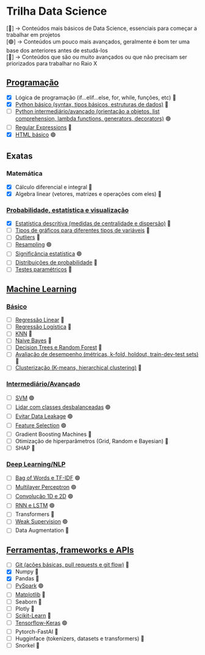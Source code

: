 # Trilha Data Science

[&#x1F534;] -> Conteúdos mais básicos de Data Science, essenciais para começar a trabalhar em projetos\
[&#x1F7E2;] -> Conteúdos um pouco mais avançados, geralmente é bom ter uma base dos anteriores antes de estudá-los\
[&#x1F535;] -> Conteúdos que são ou muito avançados ou que não precisam ser priorizados para trabalhar no Raio X

## [Programação](/Programação)

- [x] Lógica de programação (if...elif...else, for, while, funções, etc) &#x1F534;
- [x] [Python básico (syntax, tipos básicos, estruturas de dados)](/Programação) &#x1F534;
- [ ] [Python intermediário/avançado (orientação a objetos, list comprehension, lambda functions, generators, decorators)](/Programação) &#x1F7E2;
- [ ] [Regular Expressions](/Programação) &#x1F534;
- [x] [HTML básico](/Programação) &#x1F7E2;

## Exatas

### Matemática

- [x] Cálculo diferencial e integral &#x1F534;
- [x] Algebra linear (vetores, matrizes e operações com eles) &#x1F534;

### [Probabilidade, estatística e visualização](/Estatística)

- [x] [Estatística descritiva (medidas de centralidade e dispersão)](/Estatística) &#x1F534;
- [ ] [Tipos de gráficos para diferentes tipos de variáveis](/Estatística) &#x1F534;
- [ ] [Outliers](/Estatística) &#x1F534;
- [ ] [Resampling](/Estatística) &#x1F7E2;
- [ ] [Significância estatística](/Estatística) &#x1F7E2;
- [ ] [Distribuições de probabilidade](/Estatística) &#x1F535;
- [ ] [Testes paramétricos](/Estatística) &#x1F535;

## [Machine Learning](/Machine-Learning)

### [Básico](/Machine-Learning)

- [ ] [Regressão Linear](/Machine-Learning) &#x1F534;
- [ ] [Regressão Logística](/Machine-Learning) &#x1F534;
- [ ] [KNN](/Machine-Learning) &#x1F534; 
- [ ] [Naive Bayes](/Machine-Learning) &#x1F534;
- [ ] [Decision Trees e Random Forest](/Machine-Learning) &#x1F534;
- [ ] [Avaliação de desempenho (métricas, k-fold, holdout, train-dev-test sets)](/Machine-Learning) &#x1F534;
- [ ] [Clusterização (K-means, hierarchical clustering)](/Machine-Learning) &#x1F535;

### [Intermediário/Avançado](/Machine-Learning)

- [ ] [SVM](/Machine-Learning) &#x1F7E2;
- [ ] [Lidar com classes desbalanceadas](/Machine-Learning) &#x1F7E2;
- [ ] [Evitar Data Leakage](/Machine-Learning) &#x1F7E2;
- [ ] [Feature Selection](/Machine-Learning) &#x1F7E2;
- [ ] Gradient Boosting Machines &#x1F535;
- [ ] Otimização de hiperparâmetros (Grid, Random e Bayesian) &#x1F535;
- [ ] SHAP &#x1F535;

### [Deep Learning/NLP](/Machine-Learning)

- [ ] [Bag of Words e TF-IDF](/Machine-Learning) &#x1F7E2;
- [ ] [Multilayer Perceptron](/Machine-Learning) &#x1F7E2;
- [ ] [Convolução 1D e 2D](/Machine-Learning) &#x1F7E2;
- [ ] [RNN e LSTM](/Machine-Learning) &#x1F7E2;
- [ ] Transformers &#x1F535;
- [ ] [Weak Supervision](/Machine-Learning) &#x1F7E2;
- [ ] Data Augmentation &#x1F535;

## [Ferramentas, frameworks e APIs](/Ferramentas)

- [ ] [Git (acões básicas, pull requests e git flow)](/Ferramentas) &#x1F534;
- [x] Numpy &#x1F534;
- [x] Pandas &#x1F534;
- [ ] [PySpark](/Ferramentas) &#x1F7E2;
- [ ] [Matplotlib](/Ferramentas) &#x1F534;
- [ ] Seaborn &#x1F535;
- [ ] Plotly &#x1F535;
- [ ] [Scikit-Learn](/Ferramentas) &#x1F534;
- [ ] [Tensorflow-Keras](/Ferramentas) &#x1F7E2;
- [ ] Pytorch-FastAI &#x1F535;
- [ ] Hugginface (tokenizers, datasets e transformers) &#x1F535;
- [ ] Snorkel &#x1F535;